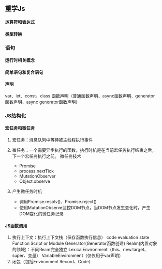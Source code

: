 ## 重学Js

#### 运算符和表达式

#### 类型转换


### 语句

#### 运行时相关概念

#### 简单语句和复合语句

#### 声明
var、let、const、class 函数声明（普通函数声明、async函数声明、generator函数声明、async generator函数声明）


### JS结构化 

#### 宏任务和微任务

1. 宏任务：消息队列中等待被主线程执行事件
2. 微任务：一个需要异步执行的函数，执行时机是在当前宏任务执行结束之后，下一个宏任务执行之前。
    微任务技术
    * Promise
    * process.nextTick
    * MutationObserver
    * Object.observe

3. 产生微任务时机
    * 调用Promise.resolv()、Promise.reject()
    * 使用MutationObserve监控DOM节点，当DOM节点发生变化时，产生DOM变化的微任务记录

#### JS函数调用

1. 执行上下文：执行上下文栈（保存函数执行信息）
    code evaluation state
    Function
    Script or Module
    Generator(Generator函数创建)
    Realm(内置对象的领域)：不同Ream完全独立
    LexicalEnvironment（this、new.target、super、变量）
    VariableEnvironment（仅仅用于var声明）
2. 闭包（包括Environment Record、Code）
